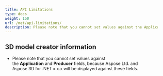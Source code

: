 ```yaml
---
title: API Limitations
type: docs
weight: 150
url: /net/api-limitations/
description: Please note that you cannot set values against the Application and Producer fields, because Aspose Ltd. and Aspose.3D for .NET x.x.x will be displayed against these fields.
---
```


## **3D model creator information**
- Please note that you cannot set values against the **Application** and **Producer** fields, because Aspose Ltd. and Aspose.3D for .NET x.x.x will be displayed against these fields.
